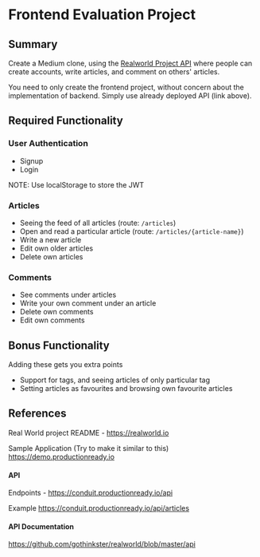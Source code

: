 # Frontend Evaluation Project

## Summary 
Create a Medium clone, using the [Realworld Project API](https://conduit.productionready.io/api) 
where people can create accounts, write articles, and comment on others' articles. 

You need to only create the frontend project, without concern about the implementation of backend. 
Simply use already deployed API (link above).

## Required Functionality

### User Authentication

 - Signup
 - Login
 
 NOTE: Use localStorage to store the JWT
 
 ### Articles
 
 - Seeing the feed of all articles (route: `/articles`)
 - Open and read a particular article  (route: `/articles/{article-name}`) 
 - Write a new article 
 - Edit own older articles
 - Delete own articles
 
 ### Comments
 
  - See comments under articles
  - Write your own comment under an article
  - Delete own comments
  - Edit own comments
  
## Bonus Functionality
Adding these gets you extra points

 - Support for tags, and seeing articles of only particular tag
 - Setting articles as favourites and browsing own favourite articles

## References
Real World project README - https://realworld.io

Sample Application (Try to make it similar to this)
https://demo.productionready.io

#### API
Endpoints - 
https://conduit.productionready.io/api

Example 
https://conduit.productionready.io/api/articles


#### API Documentation
https://github.com/gothinkster/realworld/blob/master/api
